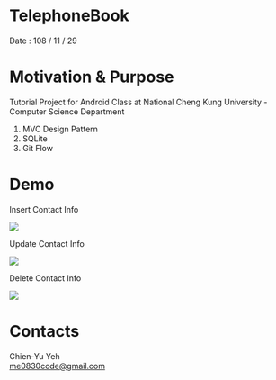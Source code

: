 # TelephoneBook
Date : 108 / 11 / 29

# Motivation & Purpose

Tutorial Project for Android Class at National Cheng Kung University - Computer Science Department

1. MVC Design Pattern
2. SQLite
3. Git Flow

# Demo
Insert Contact Info

![](http://i.imgur.com/u8NMPev.gif)

Update Contact Info

![](http://i.imgur.com/CI1pUnB.gif)

Delete Contact Info

![](http://i.imgur.com/skqqsFm.gif)

# Contacts
Chien-Yu Yeh
<br>me0830code@gmail.com
